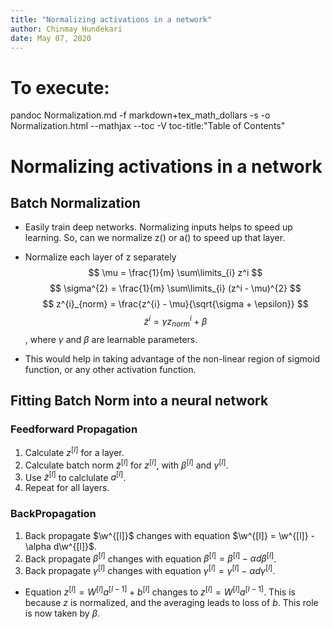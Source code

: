 ```yaml
---
title: "Normalizing activations in a network"
author: Chinmay Hundekari
date: May 07, 2020
---
```


# To execute:
pandoc Normalization.md -f markdown+tex_math_dollars -s -o Normalization.html --mathjax --toc -V toc-title:"Table of Contents"

# Normalizing activations in a network
## Batch Normalization
* Easily train deep networks.
Normalizing inputs helps to speed up learning. So, can we normalize z() or a() to speed up that layer.

* Normalize each layer of z separately
$$ \mu = \frac{1}{m} \sum\limits_{i} z^i  $$
$$ \sigma^{2} = \frac{1}{m} \sum\limits_{i} (z^i - \mu)^{2} $$
$$ z^{i}_{norm} = \frac{z^{i} - \mu}{\sqrt{\sigma + \epsilon}}  $$
$$ \widetilde{z}^{i} = \gamma z^{i}_{norm} + \beta  $$, where $\gamma$ and $\beta$ are learnable parameters.

* This would help in taking advantage of the non-linear region of sigmoid function, or any other activation function.

## Fitting Batch Norm into a neural network
### Feedforward Propagation
1. Calculate $z^{[l]}$ for a layer. 
2. Calculate batch norm $\widetilde{z}^{[l]}$ for $z^{[l]}$, with $\beta^{[l]}$ and $\gamma^{[l]}$.
3. Use $\widetilde{z}^{[l]}$ to calclulate $a^{[l]}$.
4. Repeat for all layers.

### BackPropagation
1. Back propagate $\w^{[l]}$ changes with equation $\w^{[l]} = \w^{[l]} - \alpha d\w^{[l]}$.
2. Back propagate $\beta^{[l]}$ changes with equation $\beta^{[l]} = \beta^{[l]} - \alpha d\beta^{[l]}$.
3. Back propagate $\gamma^{[l]}$ changes with equation $\gamma^{[l]} = \gamma^{[l]} - \alpha d\gamma^{[l]}$.

* Equation $z^{[l]} = W^{[l]}a^{[l-1]} + b^{[l]}$ changes to $z^{[l]} = W^{[l]}a^{[l-1]}$. This is because $z$ is normalized, and the averaging leads to loss of $b$. This role is now taken by $\beta$.

